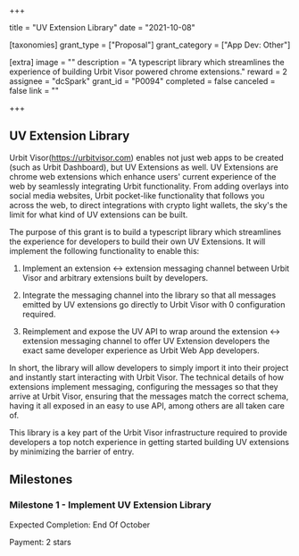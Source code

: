+++

title = "UV Extension Library"
date = "2021-10-08"

[taxonomies]
grant_type = ["Proposal"]
grant_category = ["App Dev: Other"]

[extra]
image = ""
description = "A typescript library which streamlines the experience of building Urbit Visor powered chrome extensions."
reward = 2
assignee = "dcSpark"
grant_id = "P0094"
completed = false
canceled = false
link = ""

+++

## UV Extension Library

Urbit Visor(https://urbitvisor.com) enables not just web apps to be created (such as Urbit Dashboard), but UV Extensions as well. UV Extensions are chrome web extensions which enhance users' current experience of the web by seamlessly integrating Urbit functionality. From adding overlays into social media websites, Urbit pocket-like functionality that follows you across the web, to direct integrations with crypto light wallets, the sky's the limit for what kind of UV extensions can be built.

The purpose of this grant is to build a typescript library which streamlines the experience for developers to build their own UV Extensions. It will implement the following functionality to enable this:

1. Implement an extension <-> extension messaging channel between Urbit Visor and arbitrary extensions built by developers.

2. Integrate the messaging channel into the library so that all messages emitted by UV extensions go directly to Urbit Visor with 0 configuration required.

3. Reimplement and expose the UV API to wrap around the extension <-> extension messaging channel to offer UV Extension developers the exact same developer experience as Urbit Web App developers.

In short, the library will allow developers to simply import it into their project and instantly start interacting with Urbit Visor. The technical details of how extensions implement messaging, configuring the messages so that they arrive at Urbit Visor, ensuring that the messages match the correct schema, having it all exposed in an easy to use API, among others are all taken care of.

This library is a key part of the Urbit Visor infrastructure required to provide developers a top notch experience in getting started building UV extensions by minimizing the barrier of entry.

## Milestones

### Milestone 1 - Implement UV Extension Library

Expected Completion: End Of October

Payment: 2 stars
